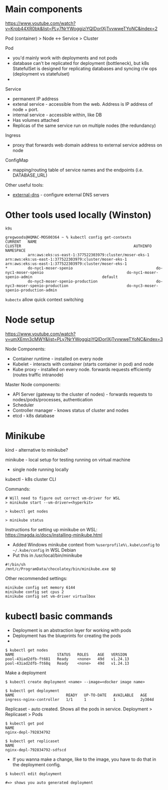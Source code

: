 # Main components
https://www.youtube.com/watch?v=Krpb44XR0bk&list=PLy7NrYWoggjziYQIDorlXjTvvwweTYoNC&index=2

Pod (container) > Node <-> Service > Cluster

Pod
* you'd mainly work with deployments and not pods
* database can't be replicated for deployment (bottleneck), but k8s StatefulSet is designed for replicating databases and syncing r/w ops (deployment vs statefulset) 
* 

Service
* permanent IP address
* extenal service - accessible from the web. Address is IP address of node + port. 
* internal service - accessible within, like DB
* Has volumes attached
* Replicas of the same service run on multiple nodes (the redundancy)

Ingress
* proxy that forwards web domain address to external service address on node

ConfigMap
* mapping/routing table of service names and the endpoints (i.e. DATABASE_URL)


Other useful tools:
* [external-dns](https://github.com/kubernetes-sigs/external-dns) - configure external DNS servers


# Other tools used locally (Winston)
`k9s`

```
gregwoods@HQMAC-MOS00364 ~ % kubectl config get-contexts 
CURRENT   NAME                                                     CLUSTER                                                  AUTHINFO                                                 NAMESPACE
          arn:aws:eks:us-east-1:377522303979:cluster/moser-eks-1   arn:aws:eks:us-east-1:377522303979:cluster/moser-eks-1   arn:aws:eks:us-east-1:377522303979:cluster/moser-eks-1   
*         do-nyc1-moser-spenio                                     do-nyc1-moser-spenio                                     do-nyc1-moser-spenio-admin                               default
          do-nyc3-moser-spenio-production                          do-nyc3-moser-spenio-production                          do-nyc3-moser-spenio-production-admin                    
```

`kubectx` allow quick context switching


# Node setup  
https://www.youtube.com/watch?v=umXEmn3cMWY&list=PLy7NrYWoggjziYQIDorlXjTvvwweTYoNC&index=3

Node Components:
* Container runtime - installed on every node
* Kubelet - interacts with container (starts container in pod) and node
* Kube proxy - installed on every node. forwards requests efficiently (routes traffic intranode)

Master Node components:
* API Server (gateway to the cluster of nodes) - forwards requests to nodes/pods/processes, authentication
* Scheduler
* Controller manager - knows status of cluster and nodes
* etcd - k8s database

# Minikube
kind - alternative to minikube?

minikube - local setup for testing running on virtual machine
* single node running locally

kubectl - k8s cluster CLI

Commands:
```
# Will need to figure out correct vm-driver for WSL 
> minikube start --vm-driver=<hyperkit>

> kubectl get nodes

> minikube status
```

Instructions for setting up minikube on WSL: https://magda.io/docs/installing-minikube.html
* Added Windows minikube context from `%userprofile%\.kube\config` to `~/.kube/config` in WSL Debian
* Put this in /usr/local/bin/minikube
```
#!/bin/sh
/mnt/c/ProgramData/chocolatey/bin/minikube.exe $@
```

Other recommended settings:
```
minikube config set memory 6144
minikube config set cpus 2
minikube config set vm-driver virtualbox

```

# kubectl basic commands

* Deployment is an abstraction layer for working with pods
* Deployment has the blueprints for creating the pods
* 
```
$ kubectl get nodes
NAME                   STATUS   ROLES    AGE   VERSION
pool-43iad2dfb-ft681   Ready    <none>   49d   v1.24.13
pool-43iad2dfb-ft68q   Ready    <none>   49d   v1.24.13
```

Make a deployment
```
$ kubectl create deployment <name> --image=<docker image name>

$ kubectl get deployment
NAME                       READY   UP-TO-DATE   AVAILABLE   AGE
ingress-nginx-controller   1/1     1            1           2y304d
```

Replicaset - auto created. Shows all the pods in service.
Deployment > Replicaset > Pods
```
$ kubectl get pod
NAME
nginx-depl-792834792

$ kubectl get replicaset
NAME
nginx-depl-792834792-sdfscd
```

* If you wanna make a change, like to the image, you have to do that in the deployment config.
```
$ kubectl edit deployment

#=> shows you auto generated deployment 
```
